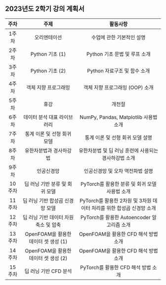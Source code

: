 ## 2023년도 2학기 강의 계획서

|주차|주제|활동사항|
|:---:|:---:|:---:|
|1주차|오리엔테이션|수업에 관한 기본적인 설명|
|2주차|Python 기초 (1)|Python 기초 문법 및 루프 소개|
|3주차|Python 기초 (2)|Python 자료구조 및 함수 소개|
|4주차|객체 지향 프로그래밍|객체 지향 프로그래밍 (OOP) 소개|
|5주차|휴강|개천절|
|6주차|데이터 분석 대표 라이브러리|NumPy, Pandas, Matplotlib 사용법 소개|
|7주차|통계 이론 및 선형 회귀 모델|통계 이론 및 선형 회귀 모델 설명|
|8주차|유한차분법과 경사하강법|유한차분법 및 딥 러닝 훈련에 사용되는 경사하강법 소개|
|9주차|인공신경망|인공신경망 및 오차 역전파법 설명|
|10주차|딥 러닝 기반 분류 및 회귀 모델|PyTorch를 활용한 분류 및 회귀 모델 사용법 소개|
|11주차|딥 러닝 기반 합성곱 신경망 모델|PyTorch를 활용한 2차원 및 3차원 데이터 처리를 위한 합성곱 신경망 소개|
|12주차|딥 러닝 기반 데이터 차원 축소 및 압축|PyTorch를 활용한 Autoencoder 알고리즘 소개|
|13주차|OpenFOAM을 활용한 데이터 셋 생성 (1)|OpenFOAM을 활용한 CFD 해석 방법 소개|
|14주차|OpenFOAM을 활용한 데이터 셋 생성 (2)|OpenFOAM을 활용한 CFD 해석 방법 소개|
|15주차|딥 러닝 기반 CFD 분석|PyTorch를 활용한 CFD 해석 방법 소개|
